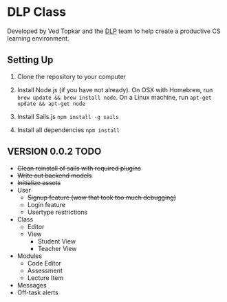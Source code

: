 # DLP Class
Developed by Ved Topkar and the [DLP](http://DLP.io) team to help create a productive CS learning environment.

## Setting Up
1. Clone the repository to your computer

2. Install Node.js (if you have not already). On OSX with Homebrew, run `brew update && brew install node`. On a Linux machine, run `apt-get update && apt-get node`

3. Install Sails.js `npm install -g sails`

4. Install all dependencies `npm install`

## VERSION 0.0.2 TODO
- ~~Clean reinstall of sails with required plugins~~
- ~~Write out backend models~~
- ~~Initialize assets~~
- User
  - ~~Signup feature (wow that took too much debugging)~~
  - Login feature
  - Usertype restrictions
- Class
  - Editor
  - View
    - Student View
    - Teacher View
- Modules
  - Code Editor
  - Assessment
  - Lecture Item
- Messages
- Off-task alerts